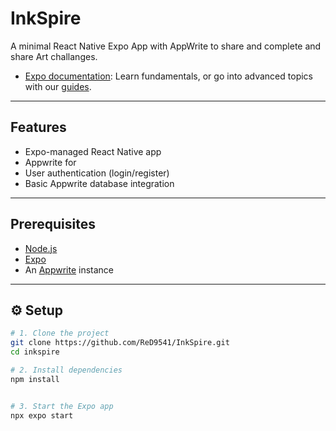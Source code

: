 # InkSpire

A minimal React Native Expo App with AppWrite to share and complete and share Art challanges.


- [Expo documentation](https://docs.expo.dev/): Learn fundamentals, or go into advanced topics with our [guides](https://docs.expo.dev/guides).
---

## Features

- Expo-managed React Native app
- Appwrite for
- User authentication (login/register)
- Basic Appwrite database integration

---

##  Prerequisites

- [Node.js](https://nodejs.org/)
- [Expo](https://docs.expo.dev/get-started/installation/)
- An [Appwrite](https://appwrite.io/) instance 

---

## ⚙️ Setup

```bash
# 1. Clone the project
git clone https://github.com/ReD9541/InkSpire.git
cd inkspire

# 2. Install dependencies
npm install


# 3. Start the Expo app
npx expo start
